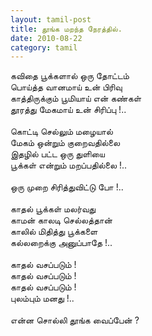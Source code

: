 ```yaml
---
layout: tamil-post
title: தூங்க மறந்த நேரத்தில்.
date: 2010-08-22
category: tamil
---
```


கவிதை பூக்களால் ஒரு தோட்டம்<br />
பொய்த்த வானமாய் உன் பிரிவு<br />
காத்திருக்கும் பூமியாய் என் கண்கள்<br />
தூரத்து மேகமாய் உன் சிரிப்பு !..<br />
<br />
கொட்டி செல்லும் மழையால் <br />
மேகம் ஒன்றும் குறைவதில்லை <br />
இதழில் பட்ட ஒரு துளியை<br />
பூக்கள் என்றும் மறப்பதில்லை !..<br />
<br />
ஒரு முறை சிரித்துவிட்டு போ  !..<br />
<br />
காதல் பூக்கள் மலர்வது <br />
காமன் காலடி செல்லத்தான் <br />
காலில் மிதித்து பூக்களை<br />
கல்லறைக்கு அனுப்பாதே !..<br />
<br />
காதல் வசப்படும் !<br />
காதல் வசப்படும் !<br />
காதல் வசப்படும் !<br />
புலம்பும் மனது !..<br />
<br />
என்ன சொல்லி தூங்க வைப்பேன் ?<br />
<br />